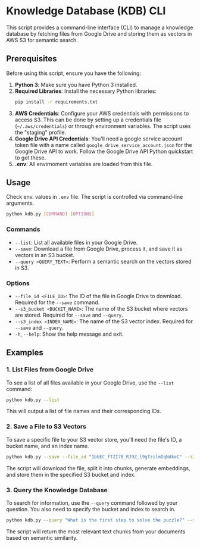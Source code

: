 # Knowledge Database (KDB) CLI

This script provides a command-line interface (CLI) to manage a knowledge database by fetching files from Google Drive and storing them as vectors in AWS S3 for semantic search.

## Prerequisites

Before using this script, ensure you have the following:

1.  **Python 3**: Make sure you have Python 3 installed.
2.  **Required Libraries**: Install the necessary Python libraries:
    ```bash
    pip install -r requirements.txt
    ```
3.  **AWS Credentials**: Configure your AWS credentials with permissions to access S3. This can be done by setting up a credentials file (`~/.aws/credentials`) or through environment variables. The script uses the "staging" profile.
4.  **Google Drive API Credentials**: You'll need a google service account token file  with a name called `google_drive_service_account.json` for the Google Drive API to work. Follow the Google Drive API Python quickstart to get these.
5. **.env**: All envirnoment variables are loaded from this file.

## Usage

Check env. values in `.env` file. The script is controlled via command-line arguments.

```bash
python kdb.py [COMMAND] [OPTIONS]
```

### Commands

*   `--list`: List all available files in your Google Drive.
*   `--save`: Download a file from Google Drive, process it, and save it as vectors in an S3 bucket.
*   `--query <QUERY_TEXT>`: Perform a semantic search on the vectors stored in S3.

### Options

*   `--file_id <FILE_ID>`: The ID of the file in Google Drive to download. Required for the `--save` command.
*   `--s3_bucket <BUCKET_NAME>`: The name of the S3 bucket where vectors are stored. Required for `--save` and `--query`.
*   `--s3_index <INDEX_NAME>`: The name of the S3 vector index. Required for `--save` and `--query`.
*   `-h`, `--help`: Show the help message and exit.

## Examples

### 1. List Files from Google Drive

To see a list of all files available in your Google Drive, use the `--list` command:

```bash
python kdb.py --list
```

This will output a list of file names and their corresponding IDs.

### 2. Save a File to S3 Vectors

To save a specific file to your S3 vector store, you'll need the file's ID, a bucket name, and an index name.

```bash
python kdb.py --save --file_id "1bbEC_fTZI7B_RJ9Z_l9gTzilmDqNdkeC" --s3_bucket "my-vector-bucket" --s3_index "my-document-index"
```

The script will download the file, split it into chunks, generate embeddings, and store them in the specified S3 bucket and index.

### 3. Query the Knowledge Database

To search for information, use the `--query` command followed by your question. You also need to specify the bucket and index to search in.

```bash
python kdb.py --query "What is the first step to solve the puzzle?" --s3_bucket "my-vector-bucket" --s3_index "my-document-index"
```

The script will return the most relevant text chunks from your documents based on semantic similarity.

